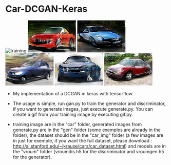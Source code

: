 # Car-DCGAN-Keras

![training](training.gif)
![exemple](gen/1554321002.6462195_1.0.png)
![exemple2](gen/1554321005.7100232_1.0.png)
![exemple3](gen/1554321005.2707386_1.0.png)
![exemple3](gen/1554321004.0519686_1.0.png)
![exemple4](gen/1554321002.9354467_1.0.png)

* My implementation of a DCGAN in keras with tensorflow.

* The usage is simple, run gan.py to train the generator and discriminator, if you want to generate images, just execute generate.py.
You can create a gif from your training image by executing gif.py.

* training image are in the "car" folder, generated images from generate.py are in the "gen" folder (some exemples are already in the folder), the dataset should be in the "car_img" folder (a few images are in just for exemple, if you want the full dataset, please download : http://ai.stanford.edu/~jkrause/cars/car_dataset.html)  and models are in the "vroum" folder (vroumdis.h5 for the discriminator and vroumgen.h5 for the generator).

